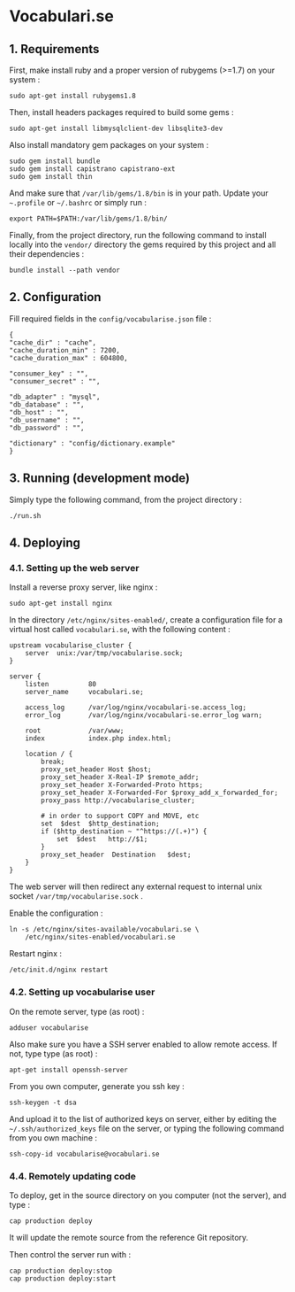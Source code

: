 # Vocabulari.se

## 1. Requirements

First, make install ruby and a proper version of rubygems (>=1.7) on your system :

    sudo apt-get install rubygems1.8

Then, install  headers packages required to build some gems :

    sudo apt-get install libmysqlclient-dev libsqlite3-dev

Also install mandatory gem packages on your system :

    sudo gem install bundle 
    sudo gem install capistrano capistrano-ext
    sudo gem install thin

And make sure that `/var/lib/gems/1.8/bin` is in your path. Update your
`~.profile` or `~/.bashrc` or simply run :

    export PATH=$PATH:/var/lib/gems/1.8/bin/

Finally, from the project directory, run the following command to install
locally into the `vendor/` directory the gems required by this project and all
their dependencies :

    bundle install --path vendor


## 2. Configuration

Fill required fields in the `config/vocabularise.json` file :

    {
	"cache_dir" : "cache",
	"cache_duration_min" : 7200,
	"cache_duration_max" : 604800,

	"consumer_key" : "",
	"consumer_secret" : "",

	"db_adapter" : "mysql",
	"db_database" : "",
	"db_host" : "",
	"db_username" : "",
	"db_password" : "",

	"dictionary" : "config/dictionary.example"
    }


## 3. Running (development mode)

Simply type the following command, from the project directory :

    ./run.sh


## 4. Deploying

### 4.1. Setting up the web server


Install a reverse proxy server, like nginx :

    sudo apt-get install nginx

In the directory `/etc/nginx/sites-enabled/`, create a configuration file for 
a virtual host called `vocabulari.se`, with the following content :

    upstream vocabularise_cluster {
        server  unix:/var/tmp/vocabularise.sock;
    }

    server {
        listen          80
        server_name     vocabulari.se;
    
        access_log      /var/log/nginx/vocabulari-se.access_log;
        error_log       /var/log/nginx/vocabulari-se.error_log warn;
    
        root            /var/www;
        index           index.php index.html;

        location / {
            break;
            proxy_set_header Host $host;
            proxy_set_header X-Real-IP $remote_addr;
            proxy_set_header X-Forwarded-Proto https;
            proxy_set_header X-Forwarded-For $proxy_add_x_forwarded_for;
            proxy_pass http://vocabularise_cluster;

            # in order to support COPY and MOVE, etc
            set  $dest  $http_destination;
            if ($http_destination ~ "^https://(.+)") {
                set  $dest   http://$1;
            }
            proxy_set_header  Destination   $dest;
        }
    }


The web server will then redirect any external request to internal unix
socket `/var/tmp/vocabularise.sock` .

Enable the configuration :

    ln -s /etc/nginx/sites-available/vocabulari.se \
        /etc/nginx/sites-enabled/vocabulari.se

Restart nginx :

    /etc/init.d/nginx restart


### 4.2. Setting up vocabularise user

On the remote server, type (as root) :

    adduser vocabularise

Also make sure you have a SSH server enabled to allow remote access.
If not, type type (as root) :

    apt-get install openssh-server

From you own computer, generate you ssh key :

    ssh-keygen -t dsa

And upload it to the list of authorized keys on server, either by editing the `~/.ssh/authorized_keys` file on the server, or typing the following command from you own machine : 

    ssh-copy-id vocabularise@vocabulari.se


### 4.4. Remotely updating code

To deploy, get in the source directory on you computer (not the server), and type :

    cap production deploy

It will update the remote source from the reference Git repository.

Then control the server run with :

    cap production deploy:stop
    cap production deploy:start

